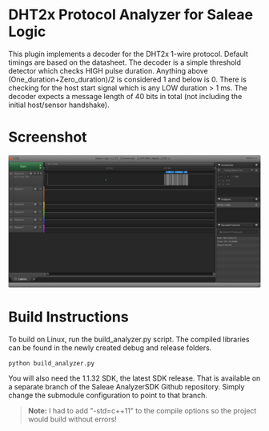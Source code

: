 # DHT2x Protocol Analyzer for Saleae Logic
This plugin implements a decoder for the DHT2x 1-wire protocol. Default timings are based on the datasheet. The decoder is a simple threshold detector which checks HIGH pulse duration. Anything above (One_duration+Zero_duration)/2 is considered 1 and below is 0. There is checking for the host start signal which is any LOW duration > 1 ms. The decoder expects a message length of 40 bits in total (not including the initial host/sensor handshake).

# Screenshot
![Overview Screenshot](images/DHT22_Saleae-Logic_snap.png)

# Build Instructions
To build on Linux, run the build_analyzer.py script. The compiled libraries can be found in the newly created debug and release folders.

	python build_analyzer.py

You will also need the 1.1.32 SDK, the latest SDK release. That is available on a separate branch of the Saleae AnalyzerSDK Github repository. Simply change the submodule configuration to point to that branch.

>**Note:** I had to add "-std=c++11" to the compile options so the project would build without errors!

